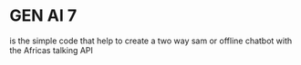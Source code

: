 # GEN AI 7
is the simple code that help to create a two way sam or offline chatbot with the Africas talking API
